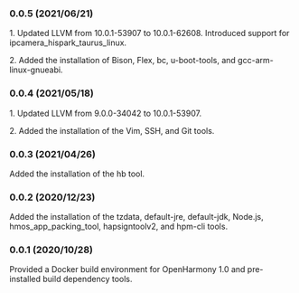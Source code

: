 ### 0.0.5 (2021/06/21)

1\. Updated LLVM from 10.0.1-53907 to 10.0.1-62608. Introduced support for ipcamera\_hispark\_taurus\_linux.

2\. Added the installation of Bison, Flex, bc, u-boot-tools, and gcc-arm-linux-gnueabi.



### 0.0.4 (2021/05/18)

1\. Updated LLVM from 9.0.0-34042 to 10.0.1-53907.

2\. Added the installation of the Vim, SSH, and Git tools.



### 0.0.3 (2021/04/26)

Added the installation of the hb tool.



### 0.0.2 (2020/12/23)

Added the installation of the tzdata, default-jre, default-jdk, Node.js, hmos\_app\_packing\_tool, hapsigntoolv2, and hpm-cli tools.



### 0.0.1 (2020/10/28)

Provided a Docker build environment for OpenHarmony 1.0 and pre-installed build dependency tools.